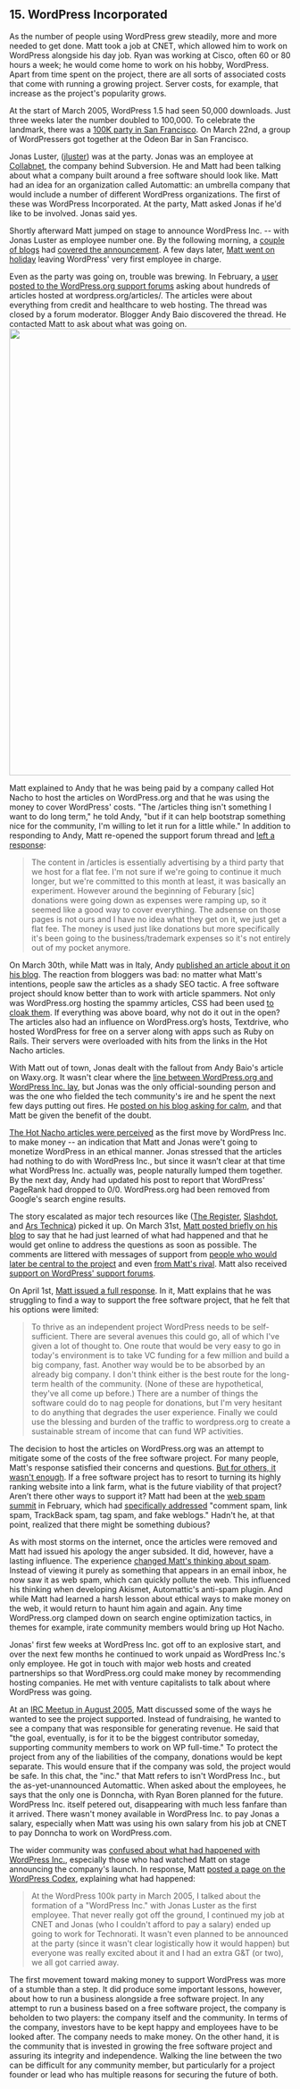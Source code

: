 ## 15. WordPress Incorporated

As the number of people using WordPress grew steadily, more and more needed to get done. Matt took a job at CNET, which allowed him to work on WordPress alongside his day job. Ryan was working at Cisco, often 60 or 80 hours a week; he would come home to work on his hobby, WordPress. Apart from time spent on the project, there are all sorts of associated costs that come with running a growing project. Server costs, for example, that increase as the project's popularity grows. 

At the start of March 2005, WordPress 1.5 had seen 50,000 downloads. Just three weeks later the number doubled to 100,000. To celebrate the landmark, there was a [100K party in San Francisco](http://wordpress.org/news/2005/03/fifty-thousand/). On March 22nd, a group of WordPressers got together at the Odeon Bar in San Francisco.

Jonas Luster, ([jluster](http://profiles.wordpress.org/jluster/)) was at the party. Jonas was an employee at [Collabnet](https://en.wikipedia.org/wiki/CollabNet), the company behind Subversion. He and Matt had been talking about what a company built around a free software should look like. Matt had an idea for an organization called Automattic: an umbrella company that would include a number of different WordPress organizations. The first of these was WordPress Incorporated. At the party, Matt asked Jonas if he'd like to be involved. Jonas said yes.

Shortly afterward Matt jumped on stage to announce WordPress Inc. -- with Jonas Luster as employee number one. By the following morning, a [couple of blogs](http://sfist.com/2005/03/22/wordpress_incorporated.php) had [covered the announcement](http://laughingsquid.com/matt-mullenweg-announces-wordpress-inc/). A few days later, [Matt went on holiday](http://ma.tt/2005/03/wordpress-world-tour/) leaving WordPress' very first employee in charge.

Even as the party was going on, trouble was brewing. In February, a [user posted to the WordPress.org support forums](http://wordpress.org/support/topic/odd-wordpress-articles?replies=6) asking about hundreds of articles hosted at wordpress.org/articles/. The articles were about everything from credit and healthcare to web hosting. The thread was closed by a forum moderator. Blogger Andy Baio discovered the thread. He contacted Matt to ask about what was going on.		
<img src="https://raw.githubusercontent.com/WordPress/book/master/Resources/images/15/wp_org_spam.png" width="800px" />

Matt explained to Andy that he was being paid by a company called Hot Nacho to host the articles on WordPress.org and that he was using the money to cover WordPress' costs. "The /articles thing isn't something I want to do long term," he told Andy, "but if it can help bootstrap something nice for the community, I'm willing to let it run for a little while." In addition to responding to Andy, Matt re-opened the support forum thread and [left a response](http://wordpress.org/support/topic/odd-wordpress-articles?replies=6#post-160502):	

> The content in /articles is essentially advertising by a third party that we host for a flat fee. I'm not sure if we're going to continue it much longer, but we're committed to this month at least, it was basically an experiment. However around the beginning of Feburary [sic] donations were going down as expenses were ramping up, so it seemed like a good way to cover everything. The adsense on those pages is not ours and I have no idea what they get on it, we just get a flat fee. The money is used just like donations but more specifically it's been going to the business/trademark expenses so it's not entirely out of my pocket anymore.		

On March 30th, while Matt was in Italy, Andy [published an article about it on his blog](http://waxy.org/2005/03/wordpress_websi/). The reaction from bloggers was bad: no matter what Matt's intentions, people saw the articles as a shady SEO tactic. A free software project should know better than to work with article spammers. Not only was WordPress.org hosting the spammy articles, CSS had been used [to cloak them](http://waxy.org/2005/03/wordpress_websi/#comment-18433). If everything was above board, why not do it out in the open? The articles also had an influence on WordPress.org’s hosts, Textdrive, who hosted WordPress for free on a server along with apps such as Ruby on Rails. Their servers were overloaded with hits from the links in the Hot Nacho articles.		

With Matt out of town, Jonas dealt with the fallout from Andy Baio's article on Waxy.org. It wasn't clear where the [line between WordPress.org and WordPress Inc. lay](http://waxy.org/2005/03/wordpress_websi/#comment-18519), but Jonas was the only official-sounding person and was the one who fielded the tech community's ire and he spent the next few days putting out fires. He [posted on his blog asking for calm](http://jml.is/2005/03/spam-matt-wordpress-org-and-i-am-exhausted-bad-mix/), and that Matt be given the benefit of the doubt. 

[The Hot Nacho articles were perceived](http://www.forevergeek.com/2005/03/wordpress_making_money_the_wrong_way/) as the first move by WordPress Inc. to make money -- an indication that Matt and Jonas were't going to monetize WordPress in an ethical manner. Jonas stressed that the articles had nothing to do with WordPress Inc., but since it wasn’t clear at that time what WordPress Inc. actually was, people naturally lumped them together. By the next day, Andy had updated his post to report that WordPress' PageRank had dropped to 0/0. WordPress.org had been removed from Google's search engine results. 

The story escalated as major tech resources like ([The Register](http://www.theregister.co.uk/2005/03/31/cnet_weblog_keyword_scam/), [Slashdot](http://slashdot.org/story/05/03/31/196220/wordpress-banned-by-google-for-spamming), and [Ars Technica](http://arstechnica.com/uncategorized/2005/03/4759-2/)) picked it up. On March 31st, [Matt posted briefly on his blog](http://ma.tt/2005/03/back-online/) to say that he had just learned of what had happened and that he would get online to address the questions as soon as possible. The comments are littered with messages of support from [people who would later be central to the project](http://ma.tt/2005/03/back-online/#comment-18670) and even [from Matt's rival](http://ma.tt/2005/03/back-online/#comment-18673). Matt also received [support on WordPress' support forums](http://wordpress.org/support/topic/support-matt-mullweg?replies=23).		
	
On April 1st, [Matt issued a full response](http://ma.tt/2005/04/a-response/). In it, Matt explains that he was struggling to find a way to support the free software project, that he felt that his options were limited:	
	
> To thrive as an independent project WordPress needs to be self-sufficient. There are several avenues this could go, all of which I've given a lot of thought to. One route that would be very easy to go in today's environment is to take VC funding for a few million and build a big company, fast. Another way would be to be absorbed by an already big company. I don't think either is the best route for the long-term health of the community. (None of these are hypothetical, they've all come up before.) There are a number of things the software could do to nag people for donations, but I'm very hesitant to do anything that degrades the user experience. Finally we could use the blessing and burden of the traffic to wordpress.org to create a sustainable stream of income that can fund WP activities.		

The decision to host the articles on WordPress.org was an attempt to mitigate some of the costs of the free software project. For many people, Matt's response satisfied their concerns and questions. [But for others, it wasn't enough](https://web.archive.org/web/20050922005353/http://weblog.burningbird.net/archives/2005/04/01/there-is-communicationand-then-theres-not/). If a free software project has to resort to turning its highly ranking website into a link farm, what is the future viability of that project? Aren’t there other ways to support it? Matt had been at the [web spam summit](https://ma.tt/2005/02/at-spam-summit/) in February, which had [specifically addressed](http://www.sifry.com/alerts/archives/000288.html) "comment spam, link spam, TrackBack spam, tag spam, and fake weblogs." Hadn't he, at that point, realized that there might be something dubious?		

As with most storms on the internet, once the articles were removed and Matt had issued his apology the anger subsided. It did, however, have a lasting influence. The experience [changed Matt's thinking about spam](http://archive.wordpress.org/interviews/2014_04_17_Mullenweg.html#L65). Instead of viewing it purely as something that appears in an email inbox, he now saw it as web spam, which can quickly pollute the web. This influenced his thinking when developing Akismet, Automattic's anti-spam plugin. And while Matt had learned a harsh lesson about ethical ways to make money on the web, it would return to haunt him again and again. Any time WordPress.org clamped down on search engine optimization tactics, in themes for example, irate community members would bring up Hot Nacho.

Jonas' first few weeks at WordPress Inc. got off to an explosive start, and over the next few months he continued to work unpaid as WordPress Inc.'s only employee. He got in touch with major web hosts and created partnerships so that WordPress.org could make money by recommending hosting companies. He met with venture capitalists to talk about where WordPress was going.		

At an [IRC Meetup in August 2005](https://codex.wordpress.org/IRC_Meetups/2005/August/August03RawLog), Matt discussed some of the ways he wanted to see the project supported. Instead of fundraising, he wanted to see a company that was responsible for generating revenue. He said that "the goal, eventually, is for it to be the biggest contributor someday, supporting community members to work on WP full-time." To protect the project from any of the liabilities of the company, donations would be kept separate. This would ensure that if the company was sold, the project would be safe. In this chat, the "inc." that Matt refers to isn't WordPress Inc., but the as-yet-unannounced Automattic. When asked about the employees, he says that the only one is Donncha, with Ryan Boren planned for the future. WordPress Inc. itself petered out, disappearing with much less fanfare than it arrived. There wasn't money available in WordPress Inc. to pay Jonas a salary, especially when Matt was using his own salary from his job at CNET to pay Donncha to work on WordPress.com.		

The wider community was [confused about what had happened with WordPress Inc.](https://web.archive.org/web/20110816084138/http://www.airbagindustries.com/archives/008169.php), especially those who had watched Matt on stage announcing the company's launch. In response, Matt [posted a page on the WordPress Codex](https://codex.wordpress.org/User:Matt/WordPress_Inc_Story), explaining what had happened:	

> At the WordPress 100k party in March 2005, I talked about the formation of a "WordPress Inc." with Jonas Luster as the first employee. That never really got off the ground, I continued my job at CNET and Jonas (who I couldn't afford to pay a salary) ended up going to work for Technorati. It wasn't even planned to be announced at the party (since it wasn't clear logistically how it would happen) but everyone was really excited about it and I had an extra G&T (or two), we all got carried away.

The first movement toward making money to support WordPress was more of a stumble than a step. It did produce some important lessons, however, about how to run a business alongside a free software project. In any attempt to run a business based on a free software project, the company is beholden to two players: the company itself and the community. In terms of the company, investors have to be kept happy and employees have to be looked after. The company needs to make money. On the other hand, it is the community that is invested in growing the free software project and assuring its integrity and independence. Walking the line between the two can be difficult for any community member, but particularly for a project founder or lead who has multiple reasons for securing the future of both.		

